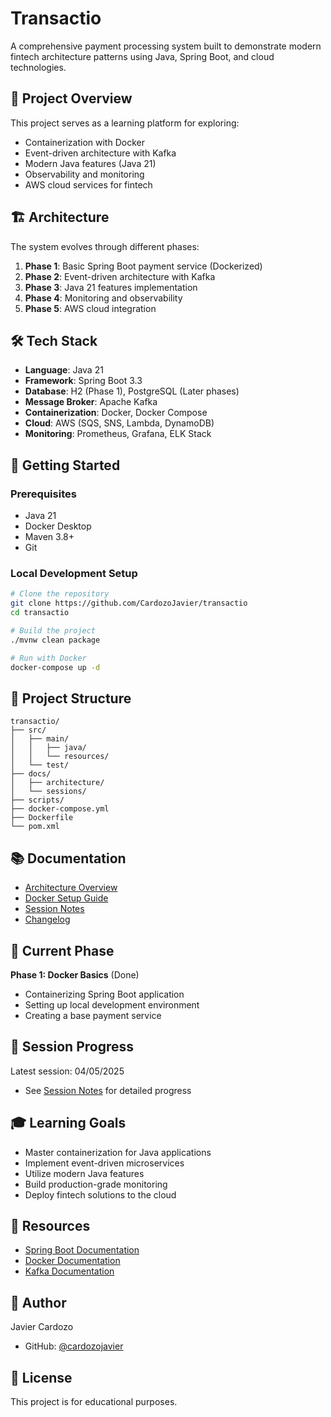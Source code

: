 # Transactio

A comprehensive payment processing system built to demonstrate modern fintech architecture patterns using Java, Spring Boot, and cloud technologies.

## 🎯 Project Overview

This project serves as a learning platform for exploring:
- Containerization with Docker
- Event-driven architecture with Kafka
- Modern Java features (Java 21)
- Observability and monitoring
- AWS cloud services for fintech

## 🏗️ Architecture

The system evolves through different phases:
1. **Phase 1**: Basic Spring Boot payment service (Dockerized)
2. **Phase 2**: Event-driven architecture with Kafka
3. **Phase 3**: Java 21 features implementation
4. **Phase 4**: Monitoring and observability
5. **Phase 5**: AWS cloud integration

## 🛠️ Tech Stack

- **Language**: Java 21
- **Framework**: Spring Boot 3.3
- **Database**: H2 (Phase 1), PostgreSQL (Later phases)
- **Message Broker**: Apache Kafka
- **Containerization**: Docker, Docker Compose
- **Cloud**: AWS (SQS, SNS, Lambda, DynamoDB)
- **Monitoring**: Prometheus, Grafana, ELK Stack

## 🚀 Getting Started

### Prerequisites
- Java 21
- Docker Desktop
- Maven 3.8+
- Git

### Local Development Setup

```bash
# Clone the repository
git clone https://github.com/CardozoJavier/transactio
cd transactio

# Build the project
./mvnw clean package

# Run with Docker
docker-compose up -d
```

## 📁 Project Structure

```
transactio/
├── src/
│   ├── main/
│   │   ├── java/
│   │   └── resources/
│   └── test/
├── docs/
│   ├── architecture/
│   └── sessions/
├── scripts/
├── docker-compose.yml
├── Dockerfile
└── pom.xml
```

## 📚 Documentation

- [Architecture Overview](docs/architecture/ARCHITECTURE.md)
- [Docker Setup Guide](docs/DOCKER.md)
- [Session Notes](docs/sessions/)
- [Changelog](CHANGELOG.md)

## 🔄 Current Phase

**Phase 1: Docker Basics** (Done)
- Containerizing Spring Boot application
- Setting up local development environment
- Creating a base payment service

## 📝 Session Progress

Latest session: 04/05/2025
- See [Session Notes](docs/sessions/) for detailed progress

## 🎓 Learning Goals

- Master containerization for Java applications
- Implement event-driven microservices
- Utilize modern Java features
- Build production-grade monitoring
- Deploy fintech solutions to the cloud

## 📖 Resources

- [Spring Boot Documentation](https://spring.io/projects/spring-boot)
- [Docker Documentation](https://docs.docker.com/)
- [Kafka Documentation](https://kafka.apache.org/documentation/)

## 👤 Author

Javier Cardozo
- GitHub: [@cardozojavier](https://github.com/cardozojavier)

## 📄 License

This project is for educational purposes.